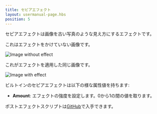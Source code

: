 ```yaml
---
title: セピアエフェクト
layout: usermanual-page.hbs
position: 5
---
```


セピアエフェクトは画像を古い写真のような見え方にするエフェクトです。

これはエフェクトをかけていない画像です。

![Image without effect][1]

これがエフェクトを適用した同じ画像です。

![Image with effect][2]

ビルトインのセピアエフェクトは以下の様な属性値を持ちます:

* **Amount**: エフェクトの強度を設定します。0から1の間の値を取ります。

ポストエフェクトスクリプトは[GitHub][3]で入手できます。

[1]: /images/platform/posteffects/without_effects.png
[2]: /images/platform/posteffects/with_sepia.png
[3]: https://github.com/playcanvas/engine/blob/main/scripts/posteffects/posteffect-sepia.js
